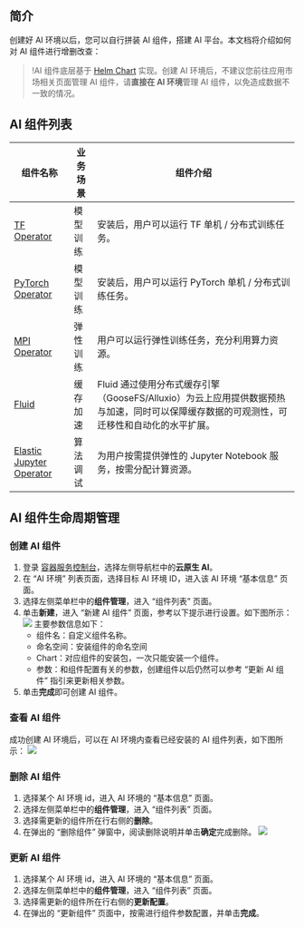 ## 简介

创建好 AI 环境以后，您可以自行拼装 AI 组件，搭建 AI 平台。本文档将介绍如何对 AI 组件进行增删改查：
>!AI 组件底层基于 [Helm Chart](https://helm.sh) 实现。创建 AI 环境后，不建议您前往应用市场相关页面管理 AI 组件，请**直接在 AI 环境**管理 AI 组件，以免造成数据不一致的情况。
>
## AI 组件列表

| 组件名称 | 业务场景 | 组件介绍 |
|---------|---------|---------|
| [TF Operator](https://cloud.tencent.com/document/product/457/62632) | 模型训练 | 安装后，用户可以运行 TF 单机 / 分布式训练任务。|
| [PyTorch Operator](https://cloud.tencent.com/document/product/457/62633) | 模型训练 | 安装后，用户可以运行 PyTorch 单机 / 分布式训练任务。  |
| [MPI Operator](https://cloud.tencent.com/document/product/457/62634) | 弹性训练 | 用户可以运行弹性训练任务，充分利用算力资源。  |
| [Fluid](https://cloud.tencent.com/document/product/457/62631) | 缓存加速 | Fluid 通过使用分布式缓存引擎（GooseFS/Alluxio）为云上应用提供数据预热与加速，同时可以保障缓存数据的可观测性，可迁移性和自动化的水平扩展。  |
| [Elastic Jupyter Operator](https://cloud.tencent.com/document/product/457/62635) | 算法调试 | 为用户按需提供弹性的 Jupyter Notebook 服务，按需分配计算资源。  |

## AI 组件生命周期管理
### 创建 AI 组件
1. 登录 [容器服务控制台](https://console.cloud.tencent.com/tke2)，选择左侧导航栏中的**云原生 AI**。
2. 在 “AI 环境” 列表页面，选择目标 AI 环境 ID，进入该 AI 环境 “基本信息” 页面。
3. 选择左侧菜单栏中的**组件管理**，进入 “组件列表” 页面。
4. 单击**新建**，进入 “新建 AI 组件” 页面，参考以下提示进行设置。如下图所示：
![](https://main.qcloudimg.com/raw/37782a7636e261a497af60058da3c8ec.jpg)
主要参数信息如下：
	- 组件名：自定义组件名称。
	- 命名空间：安装组件的命名空间
	- Chart：对应组件的安装包，一次只能安装一个组件。
	- 参数：和组件配置有关的参数，创建组件以后仍然可以参考 “更新 AI 组件” 指引来更新相关参数。
5. 单击**完成**即可创建 AI 组件。

### 查看 AI 组件

成功创建 AI 环境后，可以在 AI 环境内查看已经安装的 AI 组件列表，如下图所示：
![](https://main.qcloudimg.com/raw/6f44c5298a17030f76ab6b70460010ba.jpg)

### 删除 AI 组件

1. 选择某个 AI 环境 id，进入 AI 环境的 “基本信息” 页面。
2. 选择左侧菜单栏中的**组件管理**，进入 “组件列表” 页面。
3. 选择需更新的组件所在行右侧的**删除**。
4. 在弹出的 “删除组件” 弹窗中，阅读删除说明并单击**确定**完成删除。
![](https://main.qcloudimg.com/raw/11b59b30942699913203d4acf53dbc5c.jpg)

### 更新 AI 组件

1. 选择某个 AI 环境 id，进入 AI 环境的 “基本信息” 页面。
2. 选择左侧菜单栏中的**组件管理**，进入 “组件列表” 页面。
3. 选择需更新的组件所在行右侧的**更新配置**。
4. 在弹出的 “更新组件” 页面中，按需进行组件参数配置，并单击**完成**。






